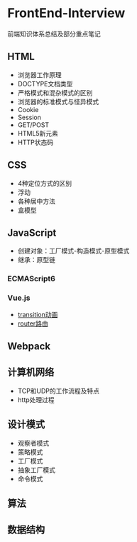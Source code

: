 # FrontEnd-Interview
前端知识体系总结及部分重点笔记

## HTML
+ 浏览器工作原理
+ DOCTYPE文档类型
+ 严格模式和混杂模式的区别
+ 浏览器的标准模式与怪异模式
+ Cookie
+ Session
+ GET/POST
+ HTML5新元素
+ HTTP状态码

## CSS
- 4种定位方式的区别
- 浮动
- 各种居中方法
- 盒模型


## JavaScript
+ 创建对象：工厂模式-构造模式-原型模式
+ 继承：原型链

### ECMAScript6

### Vue.js
- [transition动画](https://github.com/tozlam/VueDemo/tree/master/transition)
- [router路由](https://github.com/tozlam/VueDemo/tree/master/router)

## Webpack

## 计算机网络
* TCP和UDP的工作流程及特点
* http处理过程

## 设计模式
- 观察者模式
- 策略模式
- 工厂模式
- 抽象工厂模式
- 命令模式

## 算法

## 数据结构

